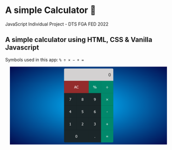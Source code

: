 # A simple Calculator 📱
JavaScript Individual Project - DTS FGA FED 2022

## A simple calculator using HTML, CSS &amp; Vanilla Javascript

Symbols used in this app: `% ÷ × − + =`

<img src="Calculator.png" alt="calculator" style="margin-left: 15px;" />
